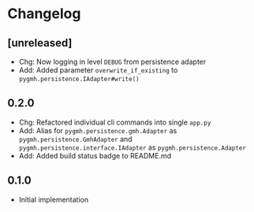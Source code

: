 # Changelog

## [unreleased]

- Chg: Now logging in level `DEBUG` from persistence adapter
- Add: Added parameter `overwrite_if_existing` to `pygmh.persistence.IAdapter#write()`

## 0.2.0

- Chg: Refactored individual cli commands into single `app.py`
- Add: Alias for `pygmh.persistence.gmh.Adapter` as `pygmh.persistence.GmhAdapter` and `pygmh.persistence.interface.IAdapter` as `pygmh.persistence.Adapter` 
- Add: Added build status badge to README.md

## 0.1.0

- Initial implementation
